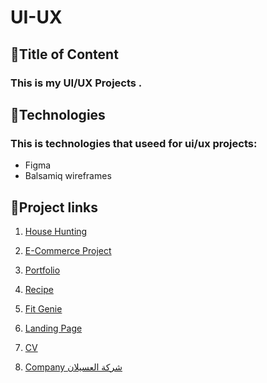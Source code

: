 # UI-UX

## :star2:Title of Content
### This is my UI/UX Projects .

	
## :star2:Technologies
### This is technologies that useed for ui/ux projects:
* Figma
* Balsamiq wireframes
	
## :star2:Project links

1) [House Hunting](https://www.figma.com/file/SzI64kKql5LrnPJzlK0Ajs/House-Hunting?type=design&node-id=0-1&mode=design&t=cIAdPnFhGelKiGL4-0)

2) [E-Commerce Project](https://www.figma.com/file/IzpVasEQmcbEjrn3MZxjrg/E-Commerce-Project?type=design&mode=design&t=LVUQWKe2kE411sSe-0)

3) [Portfolio](https://www.figma.com/file/lRPNhscRnltDsKa51UEJto/Portfolio?type=design&node-id=0-1&mode=design&t=xuN5E0hnNjaZTUVH-0)

4) [Recipe](https://www.figma.com/file/l1vn7ftPVnHi5bJ7UyxFjW/Project%3A-Recipe-Website?type=design&mode=design)

5) [Fit Genie](https://www.figma.com/file/rawkVwixWBEiYvqBgKHtjQ/Fitness?type=design&node-id=0-1&mode=design&t=DfEMflEfikKwzXkv-0)

6) [Landing Page](https://www.figma.com/file/e47qg1GaNndjt8rLmpcBoe/LandingPage?type=design&fuid=1220640281597744126)

7) [CV](https://www.figma.com/file/05Bx1rZVSaE4MOjOtoBXx8/My%20CV?type=design&fuid=1220640281597744126)

8) [Company شركة العسيلان](https://www.figma.com/file/xdcRhg6CkX3Tg8xjCY2CiK/Untitled?type=design&node-id=0-1&mode=design&t=xSL6kE2Jjf0dp3DM-0)
